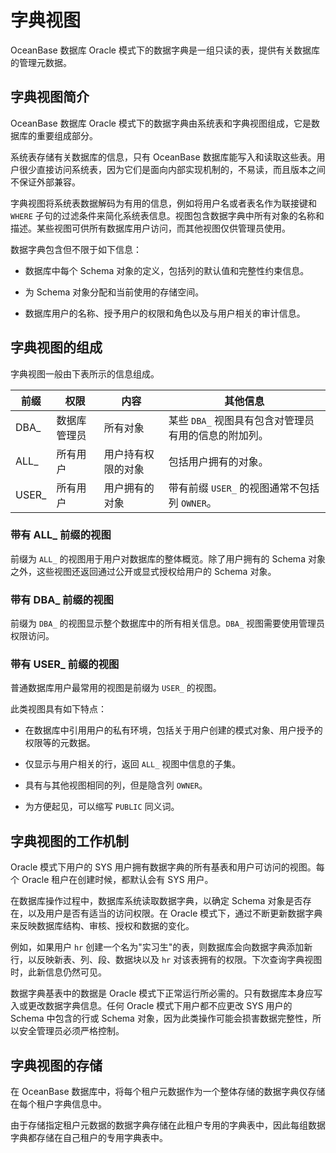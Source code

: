 # 字典视图 

OceanBase 数据库 Oracle 模式下的数据字典是一组只读的表，提供有关数据库的管理元数据。

## 字典视图简介 

OceanBase 数据库 Oracle 模式下的数据字典由系统表和字典视图组成，它是数据库的重要组成部分。

系统表存储有关数据库的信息，只有 OceanBase 数据库能写入和读取这些表。用户很少直接访问系统表，因为它们是面向内部实现机制的，不易读，而且版本之间不保证外部兼容。

字典视图将系统表数据解码为有用的信息，例如将用户名或者表名作为联接键和 `WHERE` 子句的过滤条件来简化系统表信息。视图包含数据字典中所有对象的名称和描述。某些视图可供所有数据库用户访问，而其他视图仅供管理员使用。

数据字典包含但不限于如下信息：

* 数据库中每个 Schema 对象的定义，包括列的默认值和完整性约束信息。

* 为 Schema 对象分配和当前使用的存储空间。

* 数据库用户的名称、授予用户的权限和角色以及与用户相关的审计信息。

## 字典视图的组成 

字典视图一般由下表所示的信息组成。


| **前缀** | **权限** |  **内容**   |            **其他信息**             |
|--------|--------|-----------|---------------------------------|
| DBA_   | 数据库管理员 | 所有对象      | 某些 `DBA_` 视图具有包含对管理员有用的信息的附加列。  |
| ALL_   | 所有用户   | 用户持有权限的对象 | 包括用户拥有的对象。                      |
| USER_  | 所有用户   | 用户拥有的对象   | 带有前缀 `USER_` 的视图通常不包括列 `OWNER`。 |


### 带有 ALL_ 前缀的视图 

前缀为 `ALL_` 的视图用于用户对数据库的整体概览。除了用户拥有的 Schema 对象之外，这些视图还返回通过公开或显式授权给用户的 Schema 对象。

### 带有 DBA_ 前缀的视图 

前缀为 `DBA_` 的视图显示整个数据库中的所有相关信息。`DBA_` 视图需要使用管理员权限访问。

### 带有 USER_ 前缀的视图 

普通数据库用户最常用的视图是前缀为 `USER_` 的视图。

此类视图具有如下特点：

* 在数据库中引用用户的私有环境，包括关于用户创建的模式对象、用户授予的权限等的元数据。

* 仅显示与用户相关的行，返回 `ALL_` 视图中信息的子集。

* 具有与其他视图相同的列，但是隐含列 `OWNER`。

* 为方便起见，可以缩写 `PUBLIC` 同义词。

## 字典视图的工作机制 

Oracle 模式下用户的 SYS 用户拥有数据字典的所有基表和用户可访问的视图。每个 Oracle 租户在创建时候，都默认会有 SYS 用户。

在数据库操作过程中，数据库系统读取数据字典，以确定 Schema 对象是否存在，以及用户是否有适当的访问权限。在 Oracle 模式下，通过不断更新数据字典来反映数据库结构、审核、授权和数据的变化。

例如，如果用户 `hr` 创建一个名为"实习生"的表，则数据库会向数据字典添加新行，以反映新表、列、段、数据块以及 `hr` 对该表拥有的权限。下次查询字典视图时，此新信息仍然可见。

数据字典基表中的数据是 Oracle 模式下正常运行所必需的。只有数据库本身应写入或更改数据字典信息。任何 Oracle 模式下用户都不应更改 SYS 用户的 Schema 中包含的行或 Schema 对象，因为此类操作可能会损害数据完整性，所以安全管理员必须严格控制。

## 字典视图的存储 

在 OceanBase 数据库中，将每个租户元数据作为一个整体存储的数据字典仅存储在每个租户字典信息中。

由于存储指定租户元数据的数据字典存储在此租户专用的字典表中，因此每组数据字典都存储在自己租户的专用字典表中。

